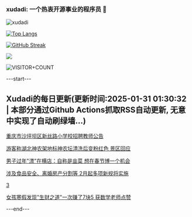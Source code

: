### xudadi: 一个热衷开源事业的程序员 👋

![xudadi](https://github-readme-stats-git-masterorgs-github-readme-stats-team.vercel.app/api?username=xudadi)

[![Top Langs](https://github-readme-stats.vercel.app/api/top-langs/?username=xudadi)](https://github.com/anuraghazra/github-readme-stats)

[![GitHub Streak](https://streak-stats.demolab.com?user=xudadi&locale=zh_Hans)](https://git.io/streak-stats)

![](https://raw.githubusercontent.com/xudadi/xudadi/main/assets/github-contribution-grid-snake.svg)

![VISITOR+COUNT](https://komarev.com/ghpvc/?username=xudadi&label=VISITOR+COUNT)


---start---

## Xudadi的每日更新(更新时间:2025-01-31 01:30:32 | 本部分通过Github Actions抓取RSS自动更新, 无意中实现了自动刷绿墙...)

[重庆市沙坪坝区新丝路小学校招聘教师公告](https://www.gongkaoleida.com/article/2277560)

[游客称湖北神农架地标神农坛清洗后变粉红色 景区回应](https://m.163.com/news/article/JN5ECJIL053469M5.html)

[男子过年"漂"在横店：自称是韭菜 想在春节博一个机会](https://m.163.com/news/article/JN5FGDBK0514D3UH.html)

[涉及食品安全、离婚房产分割等 2月起多项新规将实施](https://m.163.com/news/article/JN52UMOU0530WJIN.html)

[3](https://m.163.com/touch/news/sub/domestic)

[女孩寒假发现"生财之道"一次赚了7块5 获数学老师点赞](https://m.163.com/news/article/JN50BTQ80514R9OJ.html)

---end---
